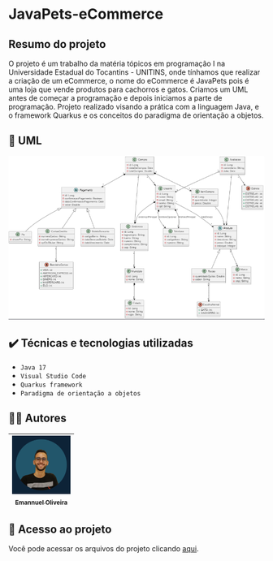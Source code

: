 # JavaPets-eCommerce

## Resumo do projeto
O projeto é um trabalho da matéria tópicos em programação I na Universidade Estadual do Tocantins - UNITINS, onde tínhamos que realizar a criação de um eCommerce, o nome do eCommerce é JavaPets pois é uma loja que vende produtos para cachorros e gatos. Criamos um UML antes de começar a programação e depois iniciamos a parte de programação. Projeto realizado visando a prática com a linguagem Java, e o framework Quarkus e os conceitos do paradigma de orientação a objetos.

## 📝 UML

![UML do JavaCoffee](https://github.com/emannuelop/JavaPets-eCommerce/blob/main/images/uml.png)

## ✔️ Técnicas e tecnologias utilizadas

- ``Java 17``
- ``Visual Studio Code``
- ``Quarkus framework``
- ``Paradigma de orientação a objetos``

## 👨‍💻 Autores

|  [<img src="https://github.com/emannuelop/JavaPets-eCommerce/blob/main/images/emannuel.png" width=115><br><sub>Emannuel Oliveira</sub>](https://github.com/emannuelop) | 
| :---: |

## 📁 Acesso ao projeto
Você pode acessar os arquivos do projeto clicando [aqui](https://github.com/emannuelop/JavaPets-eCommerce/tree/main/javapets).

